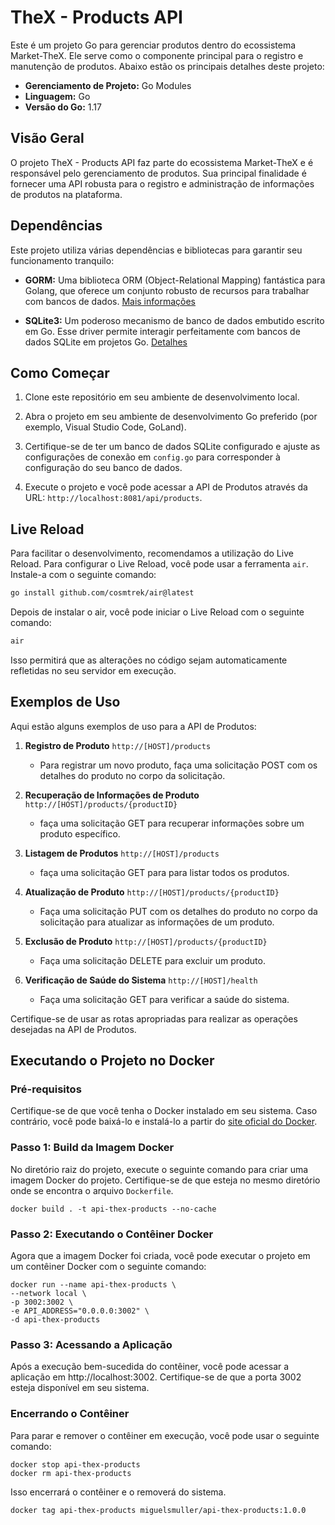 # TheX - Products API

Este é um projeto Go para gerenciar produtos dentro do ecossistema Market-TheX. Ele serve como o componente principal para o registro e manutenção de produtos. Abaixo estão os principais detalhes deste projeto:

- **Gerenciamento de Projeto:** Go Modules
- **Linguagem:** Go
- **Versão do Go:** 1.17

## Visão Geral

O projeto TheX - Products API faz parte do ecossistema Market-TheX e é responsável pelo gerenciamento de produtos. Sua principal finalidade é fornecer uma API robusta para o registro e administração de informações de produtos na plataforma.

## Dependências

Este projeto utiliza várias dependências e bibliotecas para garantir seu funcionamento tranquilo:

- **GORM:** Uma biblioteca ORM (Object-Relational Mapping) fantástica para Golang, que oferece um conjunto robusto de recursos para trabalhar com bancos de dados. [Mais informações](https://gorm.io/)

- **SQLite3:** Um poderoso mecanismo de banco de dados embutido escrito em Go. Esse driver permite interagir perfeitamente com bancos de dados SQLite em projetos Go. [Detalhes](https://pkg.go.dev/github.com/mattn/go-sqlite3)

## Como Começar

1. Clone este repositório em seu ambiente de desenvolvimento local.

2. Abra o projeto em seu ambiente de desenvolvimento Go preferido (por exemplo, Visual Studio Code, GoLand).

3. Certifique-se de ter um banco de dados SQLite configurado e ajuste as configurações de conexão em `config.go` para corresponder à configuração do seu banco de dados.

4. Execute o projeto e você pode acessar a API de Produtos através da URL: `http://localhost:8081/api/products`.

## Live Reload

Para facilitar o desenvolvimento, recomendamos a utilização do Live Reload. Para configurar o Live Reload, você pode usar a ferramenta `air`. Instale-a com o seguinte comando:

```bash
go install github.com/cosmtrek/air@latest
```


Depois de instalar o air, você pode iniciar o Live Reload com o seguinte comando:

```bash
air
```

Isso permitirá que as alterações no código sejam automaticamente refletidas no seu servidor em execução.

## Exemplos de Uso

Aqui estão alguns exemplos de uso para a API de Produtos:

1. **Registro de Produto** `http://[HOST]/products`
    - Para registrar um novo produto, faça uma solicitação POST com os detalhes do produto no corpo da solicitação.

2. **Recuperação de Informações de Produto** `http://[HOST]/products/{productID}`
    - faça uma solicitação GET para recuperar informações sobre um produto específico.

3. **Listagem de Produtos** `http://[HOST]/products`
    - faça uma solicitação GET para para listar todos os produtos.

4. **Atualização de Produto** `http://[HOST]/products/{productID}`
    - Faça uma solicitação PUT com os detalhes do produto no corpo da solicitação para atualizar as informações de um produto.

5. **Exclusão de Produto** `http://[HOST]/products/{productID}`
    - Faça uma solicitação DELETE para excluir um produto.

6. **Verificação de Saúde do Sistema** `http://[HOST]/health`
    - Faça uma solicitação GET para verificar a saúde do sistema.

Certifique-se de usar as rotas apropriadas para realizar as operações desejadas na API de Produtos.

## Executando o Projeto no Docker

### Pré-requisitos

Certifique-se de que você tenha o Docker instalado em seu sistema. Caso contrário, você pode baixá-lo e instalá-lo a partir do [site oficial do Docker](https://www.docker.com/get-started).

### Passo 1: Build da Imagem Docker

No diretório raiz do projeto, execute o seguinte comando para criar uma imagem Docker do projeto. Certifique-se de que esteja no mesmo diretório onde se encontra o arquivo `Dockerfile`.

```shell
docker build . -t api-thex-products --no-cache
```

### Passo 2: Executando o Contêiner Docker

Agora que a imagem Docker foi criada, você pode executar o projeto em um contêiner Docker com o seguinte comando:

```shell
docker run --name api-thex-products \
--network local \
-p 3002:3002 \
-e API_ADDRESS="0.0.0.0:3002" \
-d api-thex-products
```

### Passo 3: Acessando a Aplicação

Após a execução bem-sucedida do contêiner, você pode acessar a aplicação em http://localhost:3002. Certifique-se de que a porta 3002 esteja disponível em seu sistema.

### Encerrando o Contêiner

Para parar e remover o contêiner em execução, você pode usar o seguinte comando:

```shell
docker stop api-thex-products
docker rm api-thex-products
```

Isso encerrará o contêiner e o removerá do sistema.

```shell
docker tag api-thex-products miguelsmuller/api-thex-products:1.0.0
```




